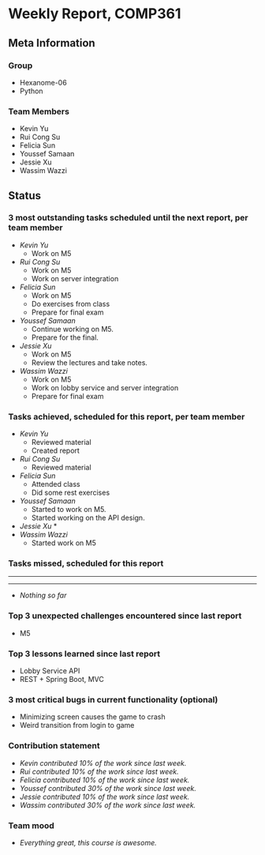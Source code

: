 # Weekly Report, COMP361

## Meta Information

### Group

* Hexanome-06
* Python

### Team Members

* Kevin Yu
* Rui Cong Su
* Felicia Sun
* Youssef Samaan
* Jessie Xu
* Wassim Wazzi

## Status

### 3 most outstanding tasks scheduled until the next report, per team member

* *Kevin Yu*
  * Work on M5
* *Rui Cong Su*
  * Work on M5
  * Work on server integration
* *Felicia Sun*
  * Work on M5
  * Do exercises from class
  * Prepare for final exam
* *Youssef Samaan*
  * Continue working on M5.
  * Prepare for the final.
* *Jessie Xu*
  * Work on M5
  * Review the lectures and take notes.
* *Wassim Wazzi*
  * Work on M5
  * Work on lobby service and server integration
  * Prepare for final exam

### Tasks achieved, scheduled for this report, per team member

* *Kevin Yu*
  * Reviewed material
  * Created report
* *Rui Cong Su*
  * Reviewed material
* *Felicia Sun*
  * Attended class
  * Did some rest exercises
* *Youssef Samaan*
  * Started to work on M5.
  * Started working on the API design.
* *Jessie Xu*
  * 
* *Wassim Wazzi*
  * Started work on M5

### Tasks missed, scheduled for this report

---

---

* *Nothing so far*

### Top 3 unexpected challenges encountered since last report

* M5

### Top 3 lessons learned since last report

* Lobby Service API
* REST + Spring Boot, MVC

### 3 most critical bugs in current functionality (optional)

* Minimizing screen causes the game to crash
* Weird transition from login to game

### Contribution statement

* *Kevin contributed 10% of the work since last week.*
* *Rui contributed 10% of the work since last week.*
* *Felicia contributed 10% of the work since last week.*
* *Youssef contributed 30% of the work since last week.*
* *Jessie contributed 10% of the work since last week.*
* *Wassim contributed 30% of the work since last week.*

### Team mood

* *Everything great, this course is awesome.*
